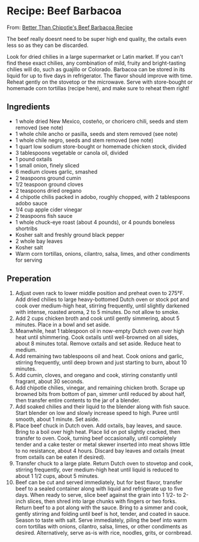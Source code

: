 # Recipe: Beef Barbacoa

From: [Better Than Chipotle's Beef Barbacoa Recipe](https://www.seriouseats.com/recipes/2012/04/tender-beef-barbacoa-chipotle-tacos-recipe.html)

The beef really doesnt need to be super high end quality, the oxtails even less so as they can be discarded.

Look for dried chilies in a large supermarket or Latin market. If you can't find these exact chilies, any combination of mild, fruity and bright-tasting chilies will do, such as guajillo or Colorado. Barbacoa can be stored in its liquid for up to five days in refrigerator. The flavor should improve with time. Reheat gently on the stovetop or the microwave. Serve with store-bought or homemade corn tortillas (recipe here), and make sure to reheat them right!

## Ingredients

- 1 whole dried New Mexico, costeño, or choricero chili, seeds and stem removed (see note)
- 1 whole chile ancho or pasilla, seeds and stem removed (see note)
- 1 whole chile negro, seeds and stem removed (see note)
- 1 quart low sodium store-bought or homemade chicken stock, divided
- 3 tablespoons vegetable or canola oil, divided
- 1 pound oxtails
- 1 small onion, finely sliced
- 6 medium cloves garlic, smashed
- 2 teaspoons ground cumin
- 1/2 teaspoon ground cloves
- 2 teaspoons dried oregano
- 4 chipotle chilis packed in adobo, roughly chopped, with 2 tablespoons adobo sauce
- 1/4 cup apple cider vinegar
- 2 teaspoons fish sauce
- 1 whole chuck-eye roast (about 4 pounds), or 4 pounds boneless shortribs
- Kosher salt and freshly ground black pepper
- 2 whole bay leaves
- Kosher salt
- Warm corn tortillas, onions, cilantro, salsa, limes, and other condiments for serving

## Preperation

1. Adjust oven rack to lower middle position and preheat oven to 275°F. Add dried chilies to large heavy-bottomed Dutch oven or stock pot and cook over medium-high heat, stirring frequently, until slightly darkened with intense, roasted aroma, 2 to 5 minutes. Do not allow to smoke.
1. Add 2 cups chicken broth and cook until gently simmering, about 5 minutes. Place in a bowl and set aside.
1. Meanwhile, heat 1 tablespoon oil in now-empty Dutch oven over high heat until shimmering. Cook oxtails until well-browned on all sides, about 8 minutes total. Remove oxtails and set aside. Reduce heat to medium.
1. Add remaining two tablespoons oil and heat.  Cook onions and garlic, stirring frequently, until deep brown and just starting to burn, about 10 minutes.
1. Add cumin, cloves, and oregano and cook, stirring constantly until fragrant, about 30 seconds.
1. Add chipotle chilies, vinegar, and remaining chicken broth. Scrape up browned bits from bottom of pan, simmer until reduced by about half, then transfer entire contents to the jar of a blender.
1. Add soaked chilies and their liquid to the blender along with fish sauce. Start blender on low and slowly increase speed to high. Puree until smooth, about 1 minute. Set aside.
1. Place beef chuck in Dutch oven. Add oxtails, bay leaves, and sauce. Bring to a boil over high heat. Place lid on pot slightly cracked, then transfer to oven. Cook, turning beef occasionally, until completely tender and a cake tester or metal skewer inserted into meat shows little to no resistance, about 4 hours. Discard bay leaves and oxtails (meat from oxtails can be eaten if desired).
1. Transfer chuck to a large plate. Return Dutch oven to stovetop and cook, stirring frequently, over medium-high heat until liquid is reduced to about 1 1/2 cups, about 5 minutes.
1. Beef can be cut and served immediately, but for best flavor, transfer beef to a sealed container along with liquid and refrigerate up to five days. When ready to serve, slice beef against the grain into 1 1/2- to 2-inch slices, then shred into large chunks with fingers or two forks. Return beef to a pot along with the sauce. Bring to a simmer and cook, gently stirring and folding until beef is hot, tender, and coated in sauce. Season to taste with salt. Serve immediately, piling the beef into warm corn tortillas with onions, cilantro, salsa, limes, or other condiments as desired. Alternatively, serve as-is with rice, noodles, grits, or cornbread.
